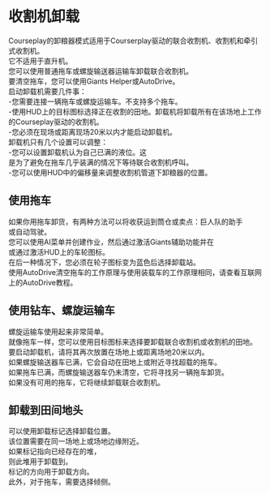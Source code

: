 # 收割机卸载

  
Courseplay的卸粮器模式适用于Courserplay驱动的联合收割机、收割机和牵引式收割机。  
它不适用于直升机。  
您可以使用普通拖车或螺旋输送器运输车卸载联合收割机。  
要清空拖车，您可以使用Giants Helper或AutoDrive。  
启动卸载机需要几件事：  
-您需要连接一辆拖车或螺旋运输车。不支持多个拖车。  
-使用HUD上的目标图标选择正在收割的田地。卸载机将卸载所有在该场地上工作的Courseplay驱动的收割机。  
-您必须在现场或距离现场20米以内才能启动卸载机。  
卸载机只有几个设置可以调整：  
-您可以设置卸载机认为自己已满的液位。这  
是为了避免在拖车几乎装满的情况下等待联合收割机呼叫。  
-您可以使用HUD中的偏移量来调整收割机管道下卸粮器的位置。  

## 使用拖车
  
如果你用拖车卸货，有两种方法可以将收获运到筒仓或卖点：巨人队的助手  
或自动驾驶。  
您可以使用AI菜单并创建作业，然后通过激活Giants辅助功能并在  
或通过激活HUD上的车轮图标。  
在后一种情况下，您必须在轮子图标变为蓝色后选择卸载站。  
使用AutoDrive清空拖车的工作原理与使用装载车的工作原理相同，请查看互联网上的AutoDrive教程。  

## 使用钻车、螺旋运输车
  
螺旋运输车使用起来非常简单。  
就像拖车一样，您可以使用目标图标来选择要卸载联合收割机或收割机的田地。  
要启动卸载机，请将其再次放置在场地上或距离场地20米以内。  
如果螺旋输送器车已满，它会自动在田地上或附近寻找超载的拖车。  
如果拖车已满，而螺旋输送器车仍未清空，它将寻找另一辆拖车卸货。  
如果没有可用的拖车，它将继续卸载联合收割机。  

## 卸载到田间地头
  
可以使用卸载标记选择卸载位置。  
该位置需要在同一场地上或场地边缘附近。  
如果标记指向已经存在的堆，  
则此堆用于卸载到。  
标记的方向用于卸载方向。  
此外，对于拖车，需要选择倾侧。  

